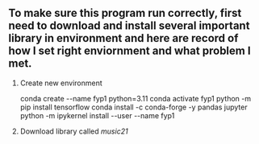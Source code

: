 ## To make sure this program run correctly, first need to download and install several important library in environment and here are record of how I set right enviornment and what problem I met.

1. Create new environment<br/>
<ul>
    conda create --name fyp1 python=3.11
    conda activate fyp1
    python -m pip install tensorflow
    conda install -c conda-forge -y pandas jupyter
    python -m ipykernel install --user --name fyp1
</ul>
    


2. Download library called *music21*
